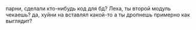 парни, сделали кто-нибудь код для бд?
Леха, ты второй модуль чекаешь?
да, хуйни на вставлял какой-то
а ты дропнешь примерно как выглядит?
